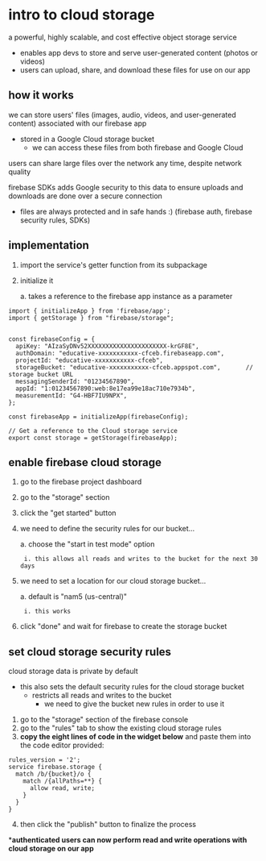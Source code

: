 # intro to cloud storage
a powerful, highly scalable, and cost effective object storage service
- enables app devs to store and serve user-generated content (photos or videos)
- users can upload, share, and download these files for use on our app

## how it works
we can store users' files (images, audio, videos, and user-generated content) associated with our firebase app
- stored in a Google Cloud storage bucket
    - we can access these files from both firebase and Google Cloud

users can share large files over the network any time, despite network quality

firebase SDKs adds Google security to this data to ensure uploads and downloads are done over a secure connection
- files are always protected and in safe hands :) (firebase auth, firebase security rules, SDKs)

## implementation
1. import the service's getter function from its subpackage
2. initialize it

    a. takes a reference to the firebase app instance as a parameter

```
import { initializeApp } from 'firebase/app';
import { getStorage } from "firebase/storage";


const firebaseConfig = {
  apiKey: "AIzaSyDNv52XXXXXXXXXXXXXXXXXXXXXX-krGF8E",
  authDomain: "educative-xxxxxxxxxxx-cfceb.firebaseapp.com",
  projectId: "educative-xxxxxxxxxxx-cfceb",
  storageBucket: "educative-xxxxxxxxxxx-cfceb.appspot.com",       // storage bucket URL
  messagingSenderId: "01234567890",
  appId: "1:01234567890:web:8e17ea99e18ac710e7934b",
  measurementId: "G4-HBF7IU9NPX",
};

const firebaseApp = initializeApp(firebaseConfig);

// Get a reference to the Cloud storage service
export const storage = getStorage(firebaseApp);
```

## enable firebase cloud storage
1. go to the firebase project dashboard
2. go to the "storage" section
3. click the "get started" button
4. we need to define the security rules for our bucket...

    a. choose the "start in test mode" option

        i. this allows all reads and writes to the bucket for the next 30 days
5. we need to set a location for our cloud storage bucket...

    a. default is "nam5 (us-central)"

        i. this works

6. click "done" and wait for firebase to create the storage bucket

## set cloud storage security rules
cloud storage data is private by default
- this also sets the default security rules for the cloud storage bucket
    - restricts all reads and writes to the bucket
        - we need to give the bucket new rules in order to use it

1. go to the "storage" section of the firebase console
2. go to the "rules" tab to show the existing cloud storage rules
3. **copy the eight lines of code in the widget below** and paste them into the code editor provided:
```
rules_version = '2';
service firebase.storage {
  match /b/{bucket}/o {
    match /{allPaths=**} {
      allow read, write;
    }
  }
}
```

4. then click the "publish" button to finalize the process

***authenticated users can now perform read and write operations with cloud storage on our app**